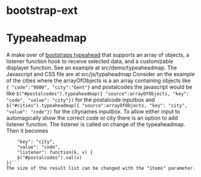 bootstrap-ext
=============

Typeaheadmap
======
A make over of <a href="http://twitter.github.com/bootstrap/javascript.html#typeahead">bootstraps typeahead</a> that supports an array of objects, a listener function hook to receive selected data, and a customizable displayer function. See an example at src/demo/typeaheadmap. The Javascript and CSS file are at src/js/typaheadmap
Consider an the example of the cities where the arrayOfObjects is a an array containing objects like 
``` { "code":"9000", "city":"Gent"}```
and postalcodes the javascript would be like
```$("#postalcodes").typeaheadmap({ "source":arrayOfObjects, "key": "code", "value": "city"})```
for the postalcode inputbox and
``` $("#cities").typeaheadmap({ "source":arrayOfObjects, "key": "city", "value": "code"})```
for the citynames inputbox.
To allow either input to automagically show the correct code or city there is an option to add listener function. The listener is called on change of the typeaheadmap. Then it becomes
``` $("#cities").typeaheadmap({ "source":arrayOfObjects, 
    "key": "city", 
    "value": "code", 
    "listener": function(k, v) {
	$("#postalcodes").val(v)
})```
The size of the result list can be changed with the "items" parameter.
